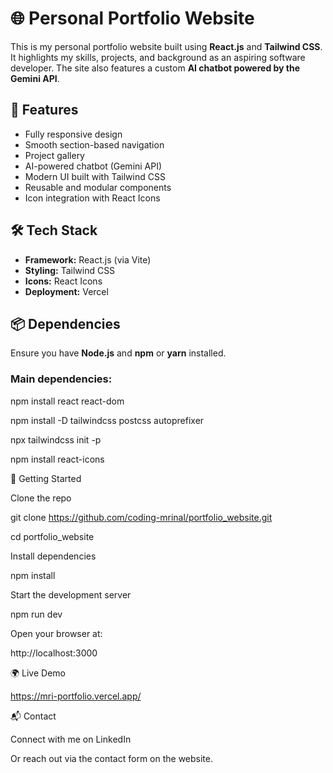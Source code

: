 # 🌐 Personal Portfolio Website

This is my personal portfolio website built using **React.js** and **Tailwind CSS**. It highlights my skills, projects, and background as an aspiring software developer. The site also features a custom **AI chatbot powered by the Gemini API**.


## 🚀 Features

- Fully responsive design
- Smooth section-based navigation
- Project gallery
- AI-powered chatbot (Gemini API)
- Modern UI built with Tailwind CSS
- Reusable and modular components
- Icon integration with React Icons


## 🛠️ Tech Stack

- **Framework:** React.js (via Vite)
- **Styling:** Tailwind CSS
- **Icons:** React Icons
- **Deployment:** Vercel


## 📦 Dependencies

Ensure you have **Node.js** and **npm** or **yarn** installed.

### Main dependencies:

npm install react react-dom

npm install -D tailwindcss postcss autoprefixer

npx tailwindcss init -p

npm install react-icons



🧪 Getting Started

Clone the repo


git clone https://github.com/coding-mrinal/portfolio_website.git

cd portfolio_website


Install dependencies


npm install


Start the development server

npm run dev

Open your browser at:

http://localhost:3000


🌍 Live Demo

https://mri-portfolio.vercel.app/


📬 Contact

Connect with me on LinkedIn

Or reach out via the contact form on the website.
